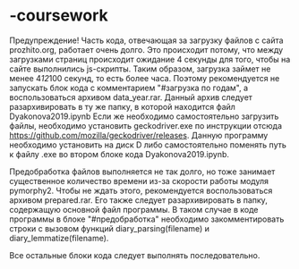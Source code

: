 # -coursework
Предупреждение! Часть кода, отвечающая за загрузку файлов с сайта prozhito.org, работает очень долго. Это происходит потому, что между загрузками страниц происходит ожидание 4 секунды для того, чтобы на сайте выполнились js-скрипты. Таким образом, загрузка займет не менее 4*12*100 секунд, то есть более часа. Поэтому рекомендуется не запускать блок кода с комментарием "#загрузка по годам", а воспользоваться архивом data_year.rar. Данный архив следует разархивировать в ту же папку, в которой находится файл Dyakonova2019.ipynb
Если же необходимо самостоятельно загрузить файлы, необходимо установить geckodriver.exe по инструкции отсюда https://github.com/mozilla/geckodriver/releases. Данную программу необходимо установить на диск D либо самостоятельно поменять путь к файлу .exe во втором блоке кода Dyakonova2019.ipynb.

Предобработка файлов выполняется не так долго, но тоже занимает существенное количество времени из-за скорости работы модуля pymorphy2. Чтобы не ждать этого, рекомендуется воспользоваться архивом prepared.rar. Его также следует разархивировать в папку, содержащую основной файл программы. В таком случае в коде программы в блоке "#предобработка" необходимо закомментировать строки с вызовом функций diary_parsing(filename) и diary_lemmatize(filename).

Все остальные блоки кода следует выполнять последовательно.
